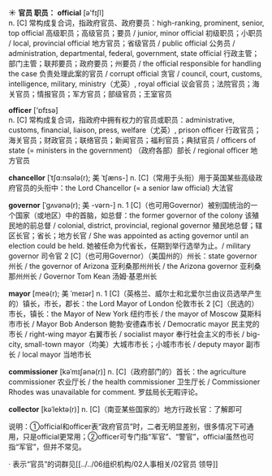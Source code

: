 ☀ <span class="category">**官员 职员：**</span>
<span class="vocabulary">**official**</span> [ə'fɪʃl]  
<span class="definition">n. [C] 常构成复合词，指政府官员、政府要员：</span>high-ranking, prominent, senior, top official 高级职员；高级官员；要员 / junior, minor official 初级职员；小职员 / local, provincial official 地方官员；省级官员 / public official 公务员 / administration, departmental, federal, government, state official 行政主管；部门主管；联邦要员；政府要员；州要员 / the official responsible for handling the case 负责处理此案的官员 / corrupt official 贪官 / council, court, customs, intelligence, military, ministry（尤英）, royal official 议会官员；法院官员；海关官员；情报官员；军方官员；部级官员；王室官员

<span class="vocabulary">**officer**</span> ['ɒfɪsə]  
<span class="definition">n. [C] 常构成复合词，指政府中拥有权力的官员或职员：</span>administrative, customs, financial, liaison, press, welfare（尤英）, prison officer 行政官员；海关官员；财政官员；联络官员；新闻官员；福利官员；典狱官员 / officers of state (= ministers in the government) （政府各部）部长 / regional officer 地方官员
           
<span class="vocabulary">**chancellor**</span> [ˈtʃɑ:nsələ(r); 美 ˈtʃæns-]
<span class="definition">n. [C]（常用于头衔）用于英国某些高级政府官员的头衔中：</span>the Lord Chancellor (= a senior law official) 大法官
           
<span class="vocabulary">**governor**</span> [ˈgʌvənə(r); 美 -vərn-]
<span class="definition">n. 1 [C]（也可用Governor）被别国统治的一个国家（或地区）中的首脑，如总督：</span>the former governor of the colony 该殖民地的前总督 / colonial, district, provincial, regional governor 殖民地总督；辖区长官；省长；地方长官 / She was appointed as acting governor until an election could be held. 她被任命为代省长，任期到举行选举为止。/ military governor 司令官 <span class="definition">2 [C]（也可用Governor）（美国州的）州长：</span>state governor 州长 / the governor of Arizona 亚利桑那州州长 / the Arizona governor 亚利桑那州州长 / Governor Tom Kean 汤姆·基恩州长
           
<span class="vocabulary">**mayor**</span> [meə(r); 美 ˈmeɪər]
<span class="definition">n. 1 [C]（英格兰、威尔士和北爱尔兰由议员选举产生的）镇长，市长，郡长：</span>the Lord Mayor of London 伦敦市长 <span class="definition">2 [C]（民选的）市长，镇长：</span>the Mayor of New York 纽约市长 / the mayor of Moscow 莫斯科市市长 / Mayor Bob Anderson 鲍勃·安德森市长 / Democratic mayor 民主党的市长 / right-wing mayor 右翼市长 / socialist mayor 奉行社会主义的市长 / big-city, small-town mayor（均美）大城市市长；小城市市长 / deputy mayor 副市长 / local mayor 当地市长
           
<span class="vocabulary">**commissioner**</span> [kəˈmɪʃənə(r)]
<span class="definition">n. [C]（政府部门的）首长：</span>the agriculture commissioner 农业厅长 / the health commissioner 卫生厅长 / Commissioner Rhodes was unavailable for comment. 罗兹局长无暇评论。
           
<span class="vocabulary">**collector**</span> [kəˈlektə(r)]
<span class="definition">n. [C]（南亚某些国家的）地方行政长官：</span>了解即可

说明：①official和officer表“政府官员”时，二者无明显差别，很多情况下可通用，只是official更常用；②officer可专门指“军官”、“警官”，official虽然也可指“军官”，但并不常见。

· 表示“官员”的词群见[[../../06组织机构/02人事相关/02官员 领导]]
